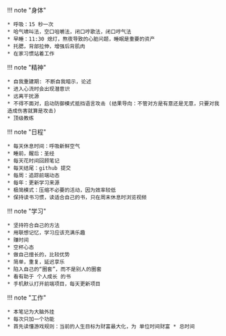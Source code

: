 
!!! note "身体"

    * 呼吸：15 秒一次
    * 哈气啸叫法，空口咀嚼法，闭口哼歌法，闭口哼气法
    * 早睡：11:30 熄灯，熬夜导致的心脏问题，睡眠是重要的资产
    * 托腮，背部拉伸，增强后背肌肉
    * 在家习惯站着工作

!!! note "精神"

    * 自我重建期: 不断自我暗示，论述
    * 进入心流时会出现潜意识
    * 远离干扰源
    * 不得不面对，启动防御模式抵挡语言攻击 (结果导向：不管对方是有意还是无意，只要对我造成伤害就算是攻击)
    * 顶级教练

!!! note "日程"

    * 每天休息时间：呼吸新鲜空气
    * 睡前，醒后：圣经
    * 每天花时间回顾笔记
    * 每天结尾：github 提交
    * 每周：追踪前端动态
    * 每年：更新学习来源
    * 极简模式：压缩不必要的活动，因为效率较低
    * 保持读书习惯，读适合自己的书，只在周末休息时浏览视频

!!! note "学习"

    * 坚持符合自己的方法
    * 用联想记忆，学习应该充满乐趣
    * 赚时间
    * 空杯心态
    * 做自己擅长的，比较优势
    * 简单，重复，延迟享乐
    * 陷入自己的“圈套”，而不是别人的圈套
    * 看有助于 个人成长 的书
    * 手机默认打开前端项目，每天更新项目

!!! note "工作"

    * 本笔记为大脑外挂
    * 每次只加一个功能
    * 首先读懂游戏规则：当前的人生目标为财富最大化，为 单位时间财富 * 总时间



